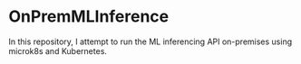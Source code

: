 # OnPremMLInference
In this repository, I attempt to run the ML inferencing API on-premises using microk8s and Kubernetes.
